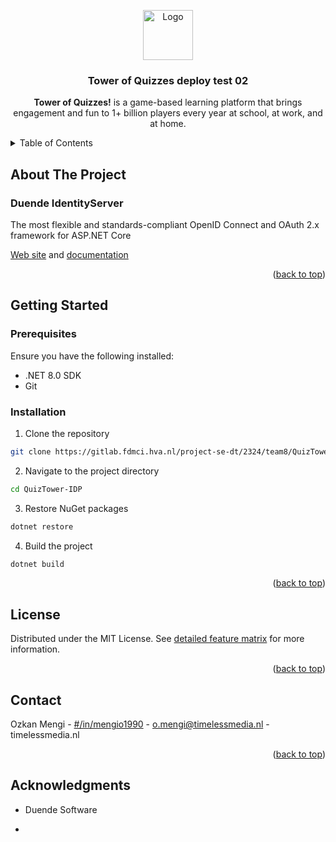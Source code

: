 <!-- README.md file version: v0.1.1 -->

<a name="readme-top"></a>

<!-- Volgende keer maak ik Contribution section aan voor display -->
<!-- 
[![Contributors][contributors-shield]][contributors-url]
[![Forks][forks-shield]][forks-url]
[![Stargazers][stars-shield]][stars-url]
[![Issues][issues-shield]][issues-url]
[![MIT License][license-shield]][license-url]
[![LinkedIn][linkedin-shield]][linkedin-url]
<br />
-->

<div align="center">
  <a href="https://gitlab.fdmci.hva.nl/project-se-dt/2324/team8/QuizTower.IDP">
    <img src="https://avatars.githubusercontent.com/u/67868775?s=48&v=4" alt="Logo" width="80" height="80">
  </a>

  <h3 align="center">Tower of Quizzes deploy test 02</h3>

  <p align="center">
    <strong>Tower of Quizzes!</strong> is a game-based learning platform that brings engagement and fun to 1+ billion players every year at school, at work, and at home.
    <br />
  </p>
</div>

<details>
  <summary>Table of Contents</summary>
  <ol>
    <li>
      <a href="#about-the-project">About The Project</a>
      <ul>
        <li><a href="#built-with">Built With</a></li>
      </ul>
    </li>
    <li>
      <a href="#getting-started">Getting Started</a>
      <ul>
        <li><a href="#prerequisites">Prerequisites</a></li>
        <li><a href="#installation">Installation</a></li>
      </ul>
    </li>
    <li><a href="#license">License</a></li>
    <li><a href="#contact">Contact</a></li>
    <li><a href="#acknowledgments">Acknowledgments</a></li>
  </ol>
</details>

## About The Project

### Duende IdentityServer
The most flexible and standards-compliant OpenID Connect and OAuth 2.x framework for ASP.NET Core

[Web site](https://duendesoftware.com/products/identityserver) and [documentation](https://docs.duendesoftware.com)

<p align="right">(<a href="#readme-top">back to top</a>)</p>

## Getting Started

### Prerequisites
Ensure you have the following installed:
* .NET 8.0 SDK
* Git

### Installation

1. Clone the repository
```sh
git clone https://gitlab.fdmci.hva.nl/project-se-dt/2324/team8/QuizTower-IDP.git
```

2. Navigate to the project directory
```sh
cd QuizTower-IDP
```

3. Restore NuGet packages
```sh
dotnet restore
```

4. Build the project
```sh
dotnet build
```

<p align="right">(<a href="#readme-top">back to top</a>)</p>


## License

Distributed under the MIT License. See [detailed feature matrix](https://duendesoftware.com/products/features) for more information.

<p align="right">(<a href="#readme-top">back to top</a>)</p>

## Contact

Ozkan Mengi - [#/in/mengio1990](https://www.linkedin.com/in/mengio1990/) - o.mengi@timelessmedia.nl - timelessmedia.nl

<p align="right">(<a href="#readme-top">back to top</a>)</p>


## Acknowledgments
* Duende Software

* 
<!-- MARKDOWN LINKS & IMAGES -->
<!-- https://www.markdownguide.org/basic-syntax/#reference-style-links -->
[contributors-shield]: https://img.shields.io/github/contributors/othneildrew/Best-README-Template.svg?style=for-the-badge
[contributors-url]: https://github.com/othneildrew/Best-README-Template/graphs/contributors
[forks-shield]: https://img.shields.io/github/forks/othneildrew/Best-README-Template.svg?style=for-the-badge
[forks-url]: https://github.com/othneildrew/Best-README-Template/network/members
[stars-shield]: https://img.shields.io/github/stars/othneildrew/Best-README-Template.svg?style=for-the-badge
[stars-url]: https://github.com/othneildrew/Best-README-Template/stargazers
[issues-shield]: https://img.shields.io/github/issues/othneildrew/Best-README-Template.svg?style=for-the-badge
[issues-url]: https://github.com/othneildrew/Best-README-Template/issues
[license-shield]: https://img.shields.io/github/license/othneildrew/Best-README-Template.svg?style=for-the-badge
[license-url]: https://github.com/othneildrew/Best-README-Template/blob/master/LICENSE.txt
[linkedin-shield]: https://img.shields.io/badge/-LinkedIn-black.svg?style=for-the-badge&logo=linkedin&colorB=555
[linkedin-url]: https://linkedin.com/in/othneildrew
[product-screenshot]: images/screenshot.png
[Next.js]: https://img.shields.io/badge/next.js-000000?style=for-the-badge&logo=nextdotjs&logoColor=white
[Next-url]: https://nextjs.org/
[React.js]: https://img.shields.io/badge/React-20232A?style=for-the-badge&logo=react&logoColor=61DAFB
[React-url]: https://reactjs.org/
[Vue.js]: https://img.shields.io/badge/Vue.js-35495E?style=for-the-badge&logo=vuedotjs&logoColor=4FC08D
[Vue-url]: https://vuejs.org/
[Angular.io]: https://img.shields.io/badge/Angular-DD0031?style=for-the-badge&logo=angular&logoColor=white
[Angular-url]: https://angular.io/
[Svelte.dev]: https://img.shields.io/badge/Svelte-4A4A55?style=for-the-badge&logo=svelte&logoColor=FF3E00
[Svelte-url]: https://svelte.dev/
[Laravel.com]: https://img.shields.io/badge/Laravel-FF2D20?style=for-the-badge&logo=laravel&logoColor=white
[Laravel-url]: https://laravel.com
[Bootstrap.com]: https://img.shields.io/badge/Bootstrap-563D7C?style=for-the-badge&logo=bootstrap&logoColor=white
[Bootstrap-url]: https://getbootstrap.com
[JQuery.com]: https://img.shields.io/badge/jQuery-0769AD?style=for-the-badge&logo=jquery&logoColor=white
[JQuery-url]: https://jquery.com
[Duende.IdentityServer.com]: https://avatars.githubusercontent.com/u/67868775?s=48&v=4
[Duende.IdentityServer-url]: https://duendesoftware.com/products/identityserver
[Razor.com]: https://avatars.githubusercontent.com/u/67868775?s=48&v=4
[Razor-url]: https://duendesoftware.com/products/identityserver
